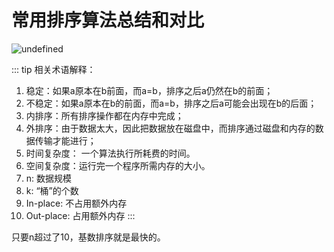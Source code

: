 # 常用排序算法总结和对比

![undefined](http://ww1.sinaimg.cn/large/005PyHfLly1gf5r6r67fpj30lg0d40uy.jpg)

::: tip 相关术语解释：
1. 稳定：如果a原本在b前面，而a=b，排序之后a仍然在b的前面；
2. 不稳定：如果a原本在b的前面，而a=b，排序之后a可能会出现在b的后面；
3. 内排序：所有排序操作都在内存中完成；
4. 外排序：由于数据太大，因此把数据放在磁盘中，而排序通过磁盘和内存的数据传输才能进行；
5. 时间复杂度： 一个算法执行所耗费的时间。
6. 空间复杂度：运行完一个程序所需内存的大小。
7. n: 数据规模
8. k: “桶”的个数
9. In-place:    不占用额外内存
10. Out-place: 占用额外内存
:::

只要n超过了10，基数排序就是最快的。